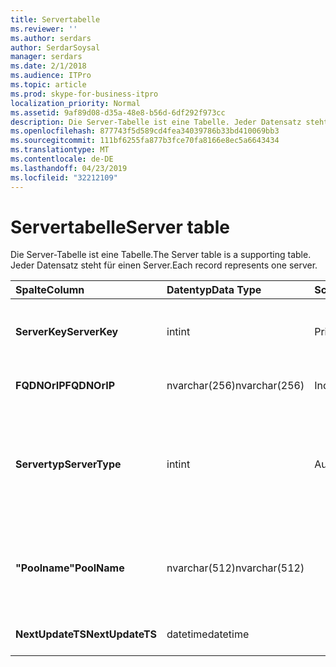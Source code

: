 ```yaml
---
title: Servertabelle
ms.reviewer: ''
ms.author: serdars
author: SerdarSoysal
manager: serdars
ms.date: 2/1/2018
ms.audience: ITPro
ms.topic: article
ms.prod: skype-for-business-itpro
localization_priority: Normal
ms.assetid: 9af89d08-d35a-48e8-b56d-6df292f973cc
description: Die Server-Tabelle ist eine Tabelle. Jeder Datensatz steht für einen Server.
ms.openlocfilehash: 877743f5d589cd4fea34039786b33bd410069bb3
ms.sourcegitcommit: 111bf6255fa877b3fce70fa8166e8ec5a6643434
ms.translationtype: MT
ms.contentlocale: de-DE
ms.lasthandoff: 04/23/2019
ms.locfileid: "32212109"
---
```

# <a name="server-table"></a><span data-ttu-id="0fe9b-104">Servertabelle</span><span class="sxs-lookup"><span data-stu-id="0fe9b-104">Server table</span></span>
 
<span data-ttu-id="0fe9b-105">Die Server-Tabelle ist eine Tabelle.</span><span class="sxs-lookup"><span data-stu-id="0fe9b-105">The Server table is a supporting table.</span></span> <span data-ttu-id="0fe9b-106">Jeder Datensatz steht für einen Server.</span><span class="sxs-lookup"><span data-stu-id="0fe9b-106">Each record represents one server.</span></span> 
  
|<span data-ttu-id="0fe9b-107">**Spalte**</span><span class="sxs-lookup"><span data-stu-id="0fe9b-107">**Column**</span></span>|<span data-ttu-id="0fe9b-108">**Datentyp**</span><span class="sxs-lookup"><span data-stu-id="0fe9b-108">**Data Type**</span></span>|<span data-ttu-id="0fe9b-109">**Schlüssel/Index**</span><span class="sxs-lookup"><span data-stu-id="0fe9b-109">**Key/Index**</span></span>|<span data-ttu-id="0fe9b-110">**Details**</span><span class="sxs-lookup"><span data-stu-id="0fe9b-110">**Details**</span></span>|
|:-----|:-----|:-----|:-----|
|<span data-ttu-id="0fe9b-111">**ServerKey**</span><span class="sxs-lookup"><span data-stu-id="0fe9b-111">**ServerKey**</span></span> <br/> |<span data-ttu-id="0fe9b-112">int</span><span class="sxs-lookup"><span data-stu-id="0fe9b-112">int</span></span>  <br/> |<span data-ttu-id="0fe9b-113">Primary</span><span class="sxs-lookup"><span data-stu-id="0fe9b-113">Primary</span></span>  <br/> |<span data-ttu-id="0fe9b-114">Eindeutige Zahl, die den Server identifiziert.</span><span class="sxs-lookup"><span data-stu-id="0fe9b-114">Unique number identifying the server.</span></span>  <br/> |
|<span data-ttu-id="0fe9b-115">**FQDNOrIP**</span><span class="sxs-lookup"><span data-stu-id="0fe9b-115">**FQDNOrIP**</span></span> <br/> |<span data-ttu-id="0fe9b-116">nvarchar(256)</span><span class="sxs-lookup"><span data-stu-id="0fe9b-116">nvarchar(256)</span></span>  <br/> |<span data-ttu-id="0fe9b-117">Index</span><span class="sxs-lookup"><span data-stu-id="0fe9b-117">index</span></span>  <br/> |<span data-ttu-id="0fe9b-118">MAC-Adresszeichenfolge.</span><span class="sxs-lookup"><span data-stu-id="0fe9b-118">MAC address string.</span></span>  <br/> |
|<span data-ttu-id="0fe9b-119">**Servertyp**</span><span class="sxs-lookup"><span data-stu-id="0fe9b-119">**ServerType**</span></span> <br/> |<span data-ttu-id="0fe9b-120">int</span><span class="sxs-lookup"><span data-stu-id="0fe9b-120">int</span></span>  <br/> |<span data-ttu-id="0fe9b-121">Ausländisch</span><span class="sxs-lookup"><span data-stu-id="0fe9b-121">Foreign</span></span>  <br/> |<span data-ttu-id="0fe9b-122">1: Vermittlungsserver</span><span class="sxs-lookup"><span data-stu-id="0fe9b-122">1: Mediation Server</span></span>  <br/> <span data-ttu-id="0fe9b-123">2: A / V-konferenzserver16394: A / V-Edgedienst32769: Gateway</span><span class="sxs-lookup"><span data-stu-id="0fe9b-123">2: A/V Conferencing Server16394: A/V Edge service32769: Gateway</span></span>  <br/> |
|<span data-ttu-id="0fe9b-124">**"Poolname"**</span><span class="sxs-lookup"><span data-stu-id="0fe9b-124">**PoolName**</span></span> <br/> |<span data-ttu-id="0fe9b-125">nvarchar(512)</span><span class="sxs-lookup"><span data-stu-id="0fe9b-125">nvarchar(512)</span></span>  <br/> ||<span data-ttu-id="0fe9b-126">Pool der Server gehört.</span><span class="sxs-lookup"><span data-stu-id="0fe9b-126">Pool the server belongs to.</span></span> <span data-ttu-id="0fe9b-127">Gilt nur für den A / V-Konferenzserver.</span><span class="sxs-lookup"><span data-stu-id="0fe9b-127">Only applicable for the A/V Conferencing Server.</span></span>  <br/> |
|<span data-ttu-id="0fe9b-128">**NextUpdateTS**</span><span class="sxs-lookup"><span data-stu-id="0fe9b-128">**NextUpdateTS**</span></span> <br/> |<span data-ttu-id="0fe9b-129">datetime</span><span class="sxs-lookup"><span data-stu-id="0fe9b-129">datetime</span></span>  <br/> ||<span data-ttu-id="0fe9b-130">Nur zur internen Verwendung.</span><span class="sxs-lookup"><span data-stu-id="0fe9b-130">For internal use only.</span></span>  <br/> |
   

